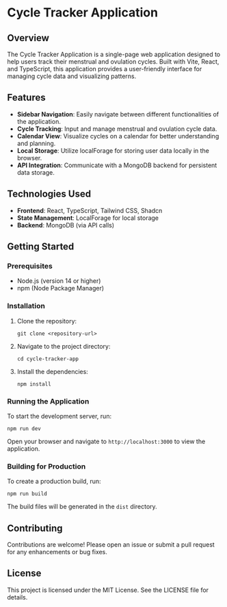 # Cycle Tracker Application

## Overview
The Cycle Tracker Application is a single-page web application designed to help users track their menstrual and ovulation cycles. Built with Vite, React, and TypeScript, this application provides a user-friendly interface for managing cycle data and visualizing patterns.

## Features
- **Sidebar Navigation**: Easily navigate between different functionalities of the application.
- **Cycle Tracking**: Input and manage menstrual and ovulation cycle data.
- **Calendar View**: Visualize cycles on a calendar for better understanding and planning.
- **Local Storage**: Utilize localForage for storing user data locally in the browser.
- **API Integration**: Communicate with a MongoDB backend for persistent data storage.

## Technologies Used
- **Frontend**: React, TypeScript, Tailwind CSS, Shadcn
- **State Management**: LocalForage for local storage
- **Backend**: MongoDB (via API calls)

## Getting Started

### Prerequisites
- Node.js (version 14 or higher)
- npm (Node Package Manager)

### Installation
1. Clone the repository:
   ```
   git clone <repository-url>
   ```
2. Navigate to the project directory:
   ```
   cd cycle-tracker-app
   ```
3. Install the dependencies:
   ```
   npm install
   ```

### Running the Application
To start the development server, run:
```
npm run dev
```
Open your browser and navigate to `http://localhost:3000` to view the application.

### Building for Production
To create a production build, run:
```
npm run build
```
The build files will be generated in the `dist` directory.

## Contributing
Contributions are welcome! Please open an issue or submit a pull request for any enhancements or bug fixes.

## License
This project is licensed under the MIT License. See the LICENSE file for details.